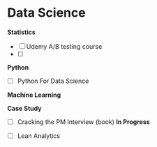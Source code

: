 # Data Science

**Statistics**
- [ ] Udemy A/B testing course
- [ ] 

**Python**
- [ ] Python For Data Science


**Machine Learning**

**Case Study**
- [ ] Cracking the PM Interview (book) **In Progress**
- [ ] Lean Analytics


  
